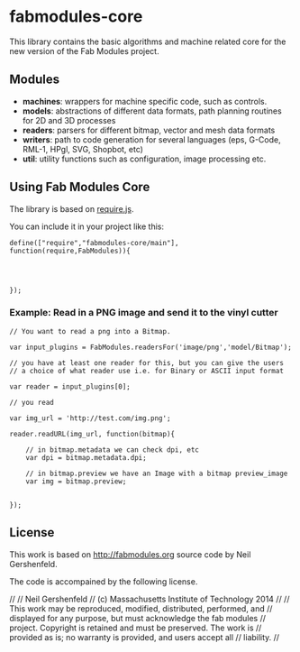 # fabmodules-core

This library contains the basic algorithms and machine related core for the new version of the Fab Modules project.

## Modules

   - **machines**: wrappers for machine specific code, such as controls.
   - **models**: abstractions of different data formats, path planning routines for 2D and 3D processes
   - **readers**: parsers for different bitmap, vector and mesh data formats
   - **writers**: path to code generation for several languages (eps, G-Code, RML-1, HPgl, SVG, Shopbot, etc)
   - **util**: utility functions such as configuration, image processing etc.
   
   
## Using Fab Modules Core

The library is based on [require.js](http://requirejs.org).

You can include it in your project like this:

    define(["require","fabmodules-core/main"], function(require,FabModules)){
    
        
    
    
    });

### Example: Read in a PNG image and send it to the vinyl cutter

    // You want to read a png into a Bitmap. 

    var input_plugins = FabModules.readersFor('image/png','model/Bitmap');

    // you have at least one reader for this, but you can give the users
    // a choice of what reader use i.e. for Binary or ASCII input format
    
    var reader = input_plugins[0];
    
    // you read 
    
    var img_url = 'http://test.com/img.png';
    
    reader.readURL(img_url, function(bitmap){
    
        // in bitmap.metadata we can check dpi, etc
        var dpi = bitmap.metadata.dpi;
        
        // in bitmap.preview we have an Image with a bitmap preview_image
        var img = bitmap.preview;
        
    
    });
    
    



## License

This work is based on http://fabmodules.org source code by Neil Gershenfeld. 

The code is accompained by the following license. 

//
// Neil Gershenfeld 
// (c) Massachusetts Institute of Technology 2014
// 
// This work may be reproduced, modified, distributed, performed, and 
// displayed for any purpose, but must acknowledge the fab modules 
// project. Copyright is retained and must be preserved. The work is 
// provided as is; no warranty is provided, and users accept all 
// liability.
//


